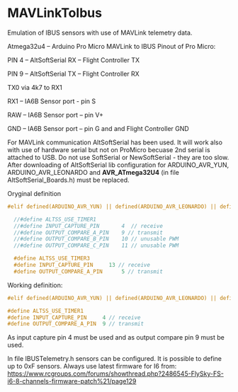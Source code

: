 # MAVLinkToIbus
Emulation of IBUS sensors with use of MAVLink telemetry data.

Atmega32u4 – Arduino Pro Micro MAVLink to IBUS 
Pinout of Pro Micro:

PIN 4 – AltSoftSerial RX – Flight Controller TX

PIN 9 – AltSoftSerial TX – Flight Controller RX

TX0 via 4k7 to RX1

RX1 – IA6B Sensor port - pin S

RAW – IA6B Sensor port – pin V+ 

GND – IA6B Sensor port – pin G and and Flight Controller GND

For MAVLink communication AltSoftSerial has been used. It will work also with use of hardware serial but not on ProMicro becuase 2nd serial is attached to USB. Do not use SoftSerial or NewSoftSerial - they are too slow.
After downloading of AltSoftSerial lib configuration for ARDUINO_AVR_YUN, ARDUINO_AVR_LEONARDO and __AVR_ATmega32U4__ (in file AltSoftSerial_Boards.h) must be replaced.

Oryginal definition
```c
#elif defined(ARDUINO_AVR_YUN) || defined(ARDUINO_AVR_LEONARDO) || defined(__AVR_ATmega32U4__)

  //#define ALTSS_USE_TIMER1
  //#define INPUT_CAPTURE_PIN		4  // receive
  //#define OUTPUT_COMPARE_A_PIN	9 // transmit
  //#define OUTPUT_COMPARE_B_PIN	10 // unusable PWM
  //#define OUTPUT_COMPARE_C_PIN	11 // unusable PWM

  #define ALTSS_USE_TIMER3
  #define INPUT_CAPTURE_PIN		13 // receive
  #define OUTPUT_COMPARE_A_PIN		5 // transmit
```
Working definition:
```c
#elif defined(ARDUINO_AVR_YUN) || defined(ARDUINO_AVR_LEONARDO) || defined(__AVR_ATmega32U4__)

#define ALTSS_USE_TIMER1
#define INPUT_CAPTURE_PIN	  4 // receive
#define OUTPUT_COMPARE_A_PIN  9 // transmit
```
As input capture pin 4 must be used and as output compare pin 9 must be used.

In file IBUSTelemetry.h sensors can be configured. It is possible to define up to 0xF sensors. 
Always use latest firmware for I6 from:
https://www.rcgroups.com/forums/showthread.php?2486545-FlySky-FS-i6-8-channels-firmware-patch%21/page129

